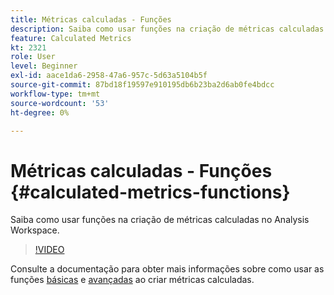 ```yaml
---
title: Métricas calculadas - Funções
description: Saiba como usar funções na criação de métricas calculadas no Analysis Workspace.
feature: Calculated Metrics
kt: 2321
role: User
level: Beginner
exl-id: aace1da6-2958-47a6-957c-5d63a5104b5f
source-git-commit: 87bd18f19597e910195db6b23ba2d6ab0fe4bdcc
workflow-type: tm+mt
source-wordcount: '53'
ht-degree: 0%

---
```


# Métricas calculadas - Funções {#calculated-metrics-functions}

Saiba como usar funções na criação de métricas calculadas no Analysis Workspace.

>[!VIDEO](https://video.tv.adobe.com/v/25408/?quality=12&learn=on)

Consulte a documentação para obter mais informações sobre como usar as funções [básicas](https://experienceleague.adobe.com/docs/analytics/components/calculated-metrics/calcmetrics-reference/cm-functions.html) e [avançadas](https://experienceleague.adobe.com/docs/analytics/components/calculated-metrics/calcmetrics-reference/cm-adv-functions.html) ao criar métricas calculadas.
